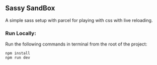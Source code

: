 
## Sassy SandBox  
A simple sass setup with parcel for playing with css with live reloading.


### Run Locally:
Run the following commands in terminal from the root of the project:
```
npm install
npm run dev
```